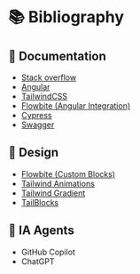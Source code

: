 # 📚 Bibliography

## 📄 Documentation
- [Stack overflow](https://stackoverflow.com/questions)
- [Angular](https://angular.dev/)
- [TailwindCSS](https://tailwindcss.com/)
- [Flowbite (Angular Integration)](https://flowbite.com/docs/getting-started/angular/)
- [Cypress](https://www.cypress.io/)
- [Swagger](https://swagger.io/)

## 🎨 Design
- [Flowbite (Custom Blocks)](https://flowbite.com/)
- [Tailwind Animations](https://tailwindcss-animations.vercel.app/)
- [Tailwind Gradient](https://tailwind-gradient-generator.vercel.app/)
- [TailBlocks](https://tailblocks.cc/#google_vignette)

## 🤖 IA Agents
- GitHub Copilot
- ChatGPT
